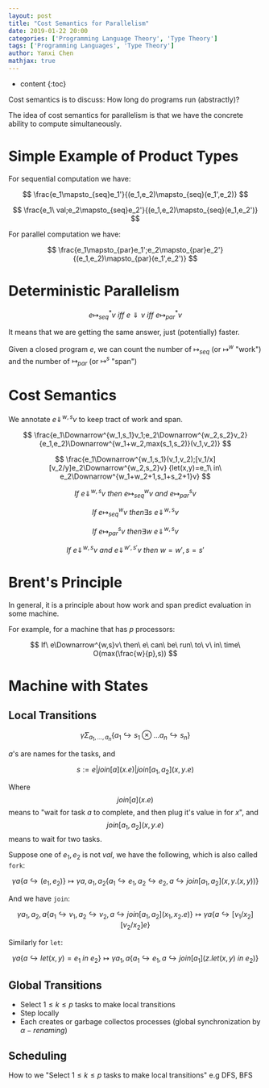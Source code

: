 ```yaml
---
layout: post
title: "Cost Semantics for Parallelism"
date: 2019-01-22 20:00
categories: ['Programming Language Theory', 'Type Theory'] 
tags: ['Programming Languages', 'Type Theory']
author: Yanxi Chen
mathjax: true
---
```


* content
{:toc}

Cost semantics is to discuss: How long do programs run (abstractly)?

The idea of cost semantics for parallelism is that we have the concrete ability
to compute simultaneously.

# Simple Example of Product Types

For sequential computation we have:

$$
\frac{e_1\mapsto_{seq}e_1'}{(e_1,e_2)\mapsto_{seq}(e_1',e_2)}
$$

$$
\frac{e_1\ val;e_2\mapsto_{seq}e_2'}{(e_1,e_2)\mapsto_{seq}(e_1,e_2')}
$$

For parallel computation we have:

$$
\frac{e_1\mapsto_{par}e_1';e_2\mapsto_{par}e_2'}{(e_1,e_2)\mapsto_{par}(e_1',e_2')}
$$

<!--more-->

# Deterministic Parallelism

$$
e\mapsto_{seq}^*v\ iff\ e\Downarrow v\ iff\ e\mapsto_{par}^*v
$$

It means that we are getting the same answer, just (potentially) faster.

Given a closed program $e$, we can count the number of $\mapsto_{seq}$
(or $\mapsto^{w}$ "work") and the number of $\mapsto_{par}$ (or $\mapsto^{s}$ "span")

# Cost Semantics

We annotate $e\Downarrow^{w,s}v$ to keep tract of work and span.

$$
\frac{e_1\Downarrow^{w_1,s_1}v_1;e_2\Downarrow^{w_2,s_2}v_2}
{e_1,e_2)\Downarrow^{w_1+w_2,max(s_1,s_2)}(v_1,v_2)}
$$

$$
\frac{e_1\Downarrow^{w_1,s_1}(v_1,v_2);[v_1/x][v_2/y]e_2\Downarrow^{w_2,s_2}v}
{let(x,y)=e_1\ in\ e_2\Downarrow^{w_1+w_2+1,s_1+s_2+1}v}
$$

$$
If\ e\Downarrow^{w,s}v\ then\ e\mapsto^w_{seq}v\ and\ e\mapsto^s_{par}v
$$

$$
If\ e\mapsto_{seq}^w v\ then \exists s\ e\Downarrow^{w,s}v
$$

$$
If\ e\mapsto_{par}^s v\ then \exists w\ e\Downarrow^{w,s}v
$$

$$
If\ e\Downarrow^{w,s}v\ and\ e\Downarrow^{w',s'}v\ then\ w=w',s=s'
$$

# Brent's Principle

In general, it is a principle about how work and span predict evaluation in
some machine.

For example, for a machine that has $p$ processors:

$$
If\ e\Downarrow^{w,s}v\ then\ e\ can\ be\ run\ to\ v\ in\ time\ O(max(\frac{w}{p},s))
$$

# Machine with States

## Local Transitions

$$
\gamma\Sigma_{a_1,...,a_n}\{a_1\hookrightarrow s_1\otimes...a_n\hookrightarrow s_n\}
$$

$a$'s are names for the tasks, and

$$
s:=e|join[a](x.e)|join[a_1,a_2](x,y.e)
$$

Where $$join[a](x.e)$$ means to "wait for task $a$ to complete,
and then plug it's value in for $x$", and $$join[a_1,a_2](x,y.e)$$ means to wait for
two tasks.

Suppose one of $e_1,e_2$ is not $val$, we have the following, which is also called `fork`:

$$
\gamma a\{a\hookrightarrow(e_1,e_2)\}\mapsto
\gamma a,a_1,a_2\{a_1\hookrightarrow e_1,a_2\hookrightarrow e_2,a\hookrightarrow
join[a_1,a_2](x,y.(x,y))\}
$$

And we have `join`:

$$
\gamma a_1,a_2,a\{a_1\hookrightarrow v_1,a_2\hookrightarrow v_2,a\hookrightarrow
join[a_1,a_2](x_1,x_2.e)\}\mapsto\gamma a\{a\hookrightarrow[v_1/x_2][v_2/x_2]e\}
$$

Similarly for `let`:

$$
\gamma a\{a\hookrightarrow let(x,y)=e_1\ in\ e_2\}\mapsto
\gamma a_1,a\{a_1\hookrightarrow e_1,a\hookrightarrow join[a_1](z.let(x,y)\ in\ e_2)\}
$$

## Global Transitions

- Select $1\leq k\leq p$ tasks to make local transitions
- Step locally
- Each creates or garbage collectos processes (global synchronization by $\alpha-renaming$)

## Scheduling

How to we "Select $1\leq k\leq p$ tasks to make local transitions" e.g DFS, BFS
